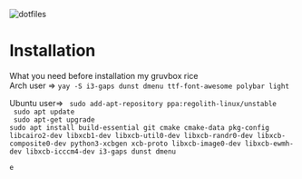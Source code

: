 ![dotfiles](https://user-images.githubusercontent.com/109595809/228862367-4c1792a3-893e-46ce-81a3-8b68a95b714b.png)

# Installation
What you need before installation my gruvbox rice <br />
Arch user => ```yay -S i3-gaps dunst dmenu ttf-font-awesome polybar light``` <br />

Ubuntu user=> ``` sudo add-apt-repository ppa:regolith-linux/unstable```<br />
                  ``` sudo apt update```<br />
                  ``` sudo apt-get upgrade```<br />
                   ```sudo apt install build-essential git cmake cmake-data pkg-config libcairo2-dev libxcb1-dev libxcb-util0-dev libxcb-randr0-dev libxcb-                      composite0-dev python3-xcbgen xcb-proto libxcb-image0-dev libxcb-ewmh-dev libxcb-icccm4-dev i3-gaps dunst dmenu```<br />

````e````
